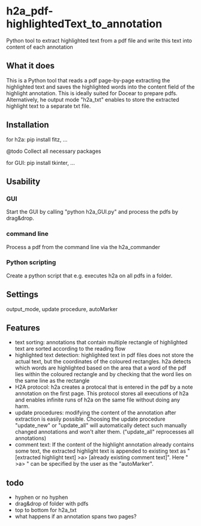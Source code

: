 # h2a_pdf-highlightedText_to_annotation
Python tool to extract highlighted text from a pdf file and write this text into content of each annotation

## What it does
This is a Python tool that reads a pdf page-by-page extracting the highlighted text and saves the highlighted words into the content field of the highlight annotation. This is ideally suited for Docear to prepare pdfs. Alternatively, he output mode "h2a_txt" enables to store the extracted highlight text to a separate txt file.

## Installation
for h2a: 
pip install fitz, ...

@todo Collect all necessary packages

for GUI:
pip install tkinter, ...

## Usability
### GUI
Start the GUI by calling "python h2a_GUI.py" and process the pdfs by drag&drop.

### command line
Process a pdf from the command line via the h2a_commander

### Python scripting
Create a python script that e.g. executes h2a on all pdfs in a folder.

## Settings
output_mode, update procedure, autoMarker

## Features
- text sorting: annotations that contain multiple rectangle of highlighted text are sorted according to the reading flow
- highlighted text detection: highlighted text in pdf files does not store the actual text, but the coordinates of the coloured rectangles. h2a detects which words are highlighted based on the area that a word of the pdf lies within the coloured rectangle and by checking that the word lies on the same line as the rectangle
- H2A protocol: h2a creates a protocal that is entered in the pdf by a note annotation on the first page. This protocol stores all executions of h2a and enables infinite runs of h2a on the same file without doing any harm.
- update procedures: modifying the content of the annotation after extraction is easily possible. Choosing the update procedure "update_new" or "update_all" will automatically detect such manually changed annotations and won't alter them. ("update_all" reprocesses all annotations)
- comment text: If the content of the highlight annotation already contains some text, the extracted highlight text is appended to existing text as "[extracted highlight text] >a> [already existing comment text]". Here " >a> " can be specified by the user as the "autoMarker".

## todo
- hyphen or no hyphen
- drag&drop of folder with pdfs
- top to bottom for h2a_txt
- what happens if an annotation spans two pages?
